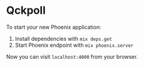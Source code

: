 # Qckpoll

To start your new Phoenix application:

1. Install dependencies with `mix deps.get`
2. Start Phoenix endpoint with `mix phoenix.server`

Now you can visit `localhost:4000` from your browser.
